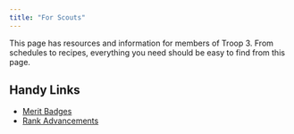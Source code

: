 ```yaml
---
title: "For Scouts"
---
```


This page has resources and information for members of Troop 3. From schedules to recipes, everything you need should be easy to find from this page.

## Handy Links

* [Merit Badges](https://www.scouting.org/skills/merit-badges/)
* [Rank Advancements](https://www.scouting.org/programs/scouts-bsa/advancement-and-awards/)